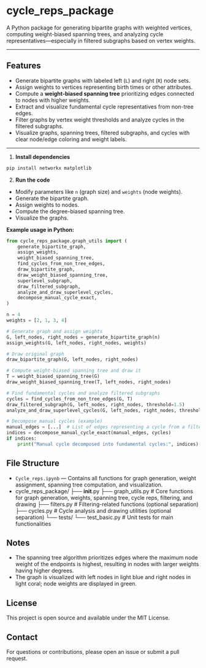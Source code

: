 # cycle_reps_package

A Python package for generating bipartite graphs with weighted vertices, computing weight-biased spanning trees, and analyzing cycle representatives—especially in filtered subgraphs based on vertex weights.

---

## Features

- Generate bipartite graphs with labeled left (`L`) and right (`R`) node sets.
- Assign weights to vertices representing birth times or other attributes.
- Compute a **weight-biased spanning tree** prioritizing edges connected to nodes with higher weights.
- Extract and visualize fundamental cycle representatives from non-tree edges.
- Filter graphs by vertex weight thresholds and analyze cycles in the filtered subgraphs.
- Visualize graphs, spanning trees, filtered subgraphs, and cycles with clear node/edge coloring and weight labels.

---

1. **Install dependencies**

```bash
pip install networkx matplotlib
```

2. **Run the code**

- Modify parameters like `n` (graph size) and `weights` (node weights).
- Generate the bipartite graph.
- Assign weights to nodes.
- Compute the degree-biased spanning tree.
- Visualize the graphs.

**Example usage in Python:**
```python
from cycle_reps_package.graph_utils import (
    generate_bipartite_graph,
    assign_weights,
    weight_biased_spanning_tree,
    find_cycles_from_non_tree_edges,
    draw_bipartite_graph,
    draw_weight_biased_spanning_tree,
    superlevel_subgraph,
    draw_filtered_subgraph,
    analyze_and_draw_superlevel_cycles,
    decompose_manual_cycle_exact,
)

n = 4
weights = [2, 1, 3, 4]

# Generate graph and assign weights
G, left_nodes, right_nodes = generate_bipartite_graph(n)
assign_weights(G, left_nodes, right_nodes, weights)

# Draw original graph
draw_bipartite_graph(G, left_nodes, right_nodes)

# Compute weight-biased spanning tree and draw it
T = weight_biased_spanning_tree(G)
draw_weight_biased_spanning_tree(T, left_nodes, right_nodes)

# Find fundamental cycles and analyze filtered subgraphs
cycles = find_cycles_from_non_tree_edges(G, T)
draw_filtered_subgraph(G, left_nodes, right_nodes, threshold=1.5)
analyze_and_draw_superlevel_cycles(G, left_nodes, right_nodes, threshold=1.5)

# Decompose manual cycles (example)
manual_edges = [...]  # List of edges representing a cycle from a filtered subgraph
indices = decompose_manual_cycle_exact(manual_edges, cycles)
if indices:
    print("Manual cycle decomposed into fundamental cycles:", indices)

```

## File Structure

- `Cycle_reps.ipynb` — Contains all functions for graph generation, weight assignment, spanning tree computation, and visualization.
- cycle_reps_package/
├── __init__.py
├── graph_utils.py      # Core functions for graph generation, weights, spanning tree, cycle reps, filtering, and drawing
├── filters.py          # Filtering-related functions (optional separation)
├── cycles.py           # Cycle analysis and drawing utilities (optional separation)
└── tests/
    └── test_basic.py   # Unit tests for main functionalities

## Notes

- The spanning tree algorithm prioritizes edges where the maximum node weight of the endpoints is highest, resulting in nodes with larger weights having higher degrees.
- The graph is visualized with left nodes in light blue and right nodes in light coral; node weights are displayed in green.

## License

This project is open source and available under the MIT License.

## Contact

For questions or contributions, please open an issue or submit a pull request.
